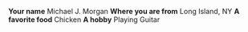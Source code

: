 **Your name** Michael J. Morgan
**Where you are from** Long Island, NY
**A favorite food** Chicken
**A hobby** Playing Guitar

